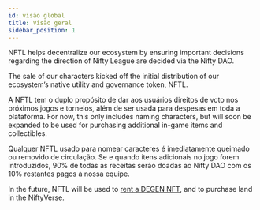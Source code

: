 ```yaml
---
id: visão global
title: Visão geral
sidebar_position: 1
---
```


NFTL helps decentralize our ecosystem by ensuring important decisions regarding the direction of Nifty League are decided via the Nifty DAO.

The sale of our characters kicked off the initial distribution of our ecosystem’s native utility and governance token, NFTL.

A NFTL tem o duplo propósito de dar aos usuários direitos de voto nos próximos jogos e torneios, além de ser usada para despesas em toda a plataforma. For now, this only includes naming characters, but will soon be expanded to be used for purchasing additional in-game items and collectibles.

Qualquer NFTL usado para nomear caracteres é imediatamente queimado ou removido de circulação. Se e quando itens adicionais no jogo forem introduzidos, 90% de todas as receitas serão doadas ao Nifty DAO com os 10% restantes pagos à nossa equipe.

In the future, NFTL will be used to [rent a DEGEN NFT](http://localhost:3000/guides/rentals/rental-overview), and to purchase land in the NiftyVerse.
